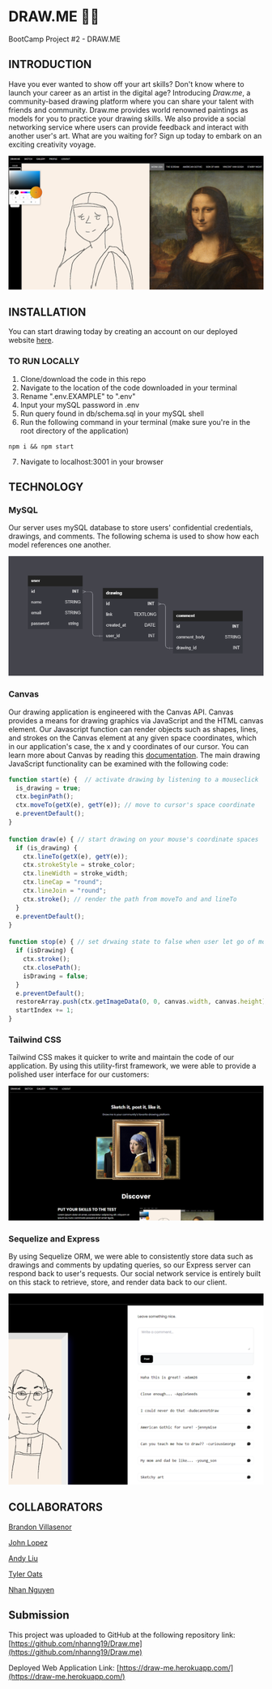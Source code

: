 # DRAW.ME 👨‍🎨
BootCamp Project #2 - DRAW.ME

## INTRODUCTION

Have you ever wanted to show off your art skills? Don't know where to launch your career as an artist in the digital age? Introducing *Draw.me*, a community-based drawing platform where you can share your talent with friends and community. Draw.me provides world renowned paintings as models for you to practice your drawing skills. We also provide a social networking service where users can provide feedback and interact with another user's art. What are you waiting for? Sign up today to embark on an exciting creativity voyage.

![](./public/img/demo.png)

## INSTALLATION

You can start drawing today by creating an account on our deployed website [here](https://draw-me.herokuapp.com/).

### TO RUN LOCALLY
1. Clone/download the code in this repo
2. Navigate to the location of the code downloaded in your terminal
3. Rename ".env.EXAMPLE" to ".env"
4. Input your mySQL password in .env
5. Run query found in db/schema.sql in your mySQL shell
6. Run the following command in your terminal (make sure you're in the root directory of the application)
```git
npm i && npm start
```
7. Navigate to localhost:3001 in your browser 

## TECHNOLOGY
### MySQL

Our server uses mySQL database to store users' confidential credentials, drawings, and comments. The following schema is used to show how each model references one another.

![](./asset/schema.png)

### Canvas
Our drawing application is engineered with the Canvas API. Canvas provides a means for drawing graphics via JavaScript and the HTML canvas element. Our Javascript function can render objects such as shapes, lines, and strokes on the Canvas element at any given space coordinates, which in our application's case, the x and y coordinates of our cursor. You can learn more about Canvas by reading this [documentation](https://developer.mozilla.org/en-US/docs/Web/API/Canvas_API).
The main drawing JavaScript functionality can be examined with the following code:
```javascript
function start(e) {  // activate drawing by listening to a mouseclick 
  is_drawing = true;
  ctx.beginPath();
  ctx.moveTo(getX(e), getY(e)); // move to cursor's space coordinate
  e.preventDefault();
}

function draw(e) { // start drawing on your mouse's coordinate spaces
  if (is_drawing) {
    ctx.lineTo(getX(e), getY(e));
    ctx.strokeStyle = stroke_color;
    ctx.lineWidth = stroke_width;
    ctx.lineCap = "round";
    ctx.lineJoin = "round";
    ctx.stroke(); // render the path from moveTo and and lineTo
  }
  e.preventDefault();
}

function stop(e) { // set drwaing state to false when user let go of mouse hold
  if (isDrawing) {
    ctx.stroke();
    ctx.closePath();
    isDrawing = false;
  }
  e.preventDefault();
  restoreArray.push(ctx.getImageData(0, 0, canvas.width, canvas.height)); // push current imageData to our array for later restoration purposes
  startIndex += 1;
}
```

### Tailwind CSS
Tailwind CSS makes it quicker to write and maintain the code of our application. By using this utility-first framework, we were able to provide a polished user interface for our customers:

![](/asset/homepage.png)

### Sequelize and Express
By using Sequelize ORM, we were able to consistently store data such as drawings and comments by updating queries, so our Express server can respond back to user's requests. Our social network service is entirely built on this stack to retrieve, store, and render data back to our client.

![](/asset/network.png)

## COLLABORATORS

[Brandon Villasenor](https://github.com/Nodnarbrones)

[John Lopez](https://github.com/Think-Again-Coder)

[Andy Liu](https://github.com/Tojomojo)

[Tyler Oats](https://github.com/Atlas548)

[Nhan Nguyen](https://github.com/nhanng19)

## Submission
This project was uploaded to GitHub at the following repository link:
[https://github.com/nhanng19/Draw.me](https://github.com/nhanng19/Draw.me)

Deployed Web Application Link:
[https://draw-me.herokuapp.com/](https://draw-me.herokuapp.com/)
